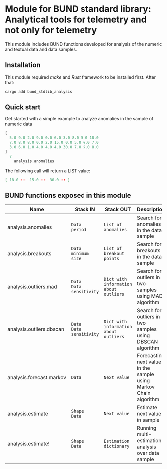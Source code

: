 # Module for BUND standard library: Analytical tools for telemetry and not only for telemetry

This module includes BUND functions developed for analysis of the numeric and textual data and data samples.

## Installation

This module required _make_ and _Rust_ framework to be installed first. After that:

```bash
cargo add bund_stdlib_analysis
```

## Quick start

Get started with a simple example to analyze anomalies in the sample of numeric data

```rust
[
  5.0 9.0 2.0 9.0 0.0 6.0 3.0 8.0 5.0 18.0
  7.0 8.0 8.0 0.0 2.0 15.0 0.0 5.0 6.0 7.0
  3.0 6.0 1.0 4.0 4.0 4.0 30.0 7.0 5.0 8.0
]
  7
    analysis.anomalies
```

The following call will return a LIST value:

```json
[ 18.0 ::  15.0 ::  30.0 :: ]
```
## BUND functions exposed in this module

| Name | Stack IN | Stack OUT | Description |
|------|----------|-----------|-------------|
| analysis.anomalies | `Data`<br/>`period` | `List of anomalies`<br/> | Search for anomalies in the data sample |
| analysis.breakouts | `Data`<br/>`minimum size` | `List of breakout points`<br/> | Search for breakouts in the data sample |
| analysis.outliers.mad | `Data`<br/>`Data`<br/>`sensitivity` | `Dict with information about outliers`<br/> | Search for outliers in two samples using MAD algorithm |
| analysis.outliers.dbscan | `Data`<br/>`Data`<br/>`sensitivity` | `Dict with information about outliers`<br/> | Search for outliers in two samples using DBSCAN algorithm |
| analysis.forecast.markov | `Data`<br/> | `Next value` | Forecasting next value in the sample using Markov Chain algorithm |
| analysis.estimate | `Shape`<br/>`Data`<br/> | `Next value` | Estimate next value in sample |
| analysis.estimate! | `Shape`<br/>`Data`<br/> | `Estimation dictionary` | Running multi-estimation analysis over data sample |
